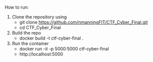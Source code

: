 How to run:
  1. Clone the repository using
     - git clone https://github.com/nmanningFIT/CTF_Cyber_Final.git
     - cd CTF_Cyber_Final
  2. Build the repo
     - docker build -t ctf-cyber-final .
  3. Run the container
     - docker run -it -p 5000:5000 ctf-cyber-final
     - http://localhost:5000

